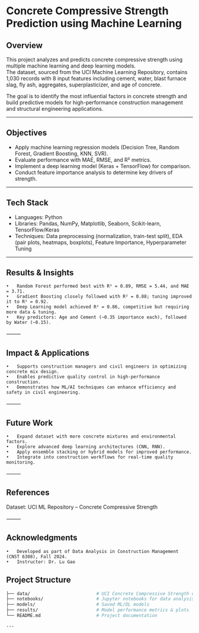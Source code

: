# Concrete Compressive Strength Prediction using Machine Learning  

## Overview  
This project analyzes and predicts concrete compressive strength using multiple machine learning and deep learning models.  
The dataset, sourced from the UCI Machine Learning Repository, contains 1,030 records with 8 input features including cement, water, blast furnace slag, fly ash, aggregates, superplasticizer, and age of concrete.  

The goal is to identify the most influential factors in concrete strength and build predictive models for high-performance construction management and structural engineering applications.  

---

## Objectives  
- Apply machine learning regression models (Decision Tree, Random Forest, Gradient Boosting, KNN, SVR).  
- Evaluate performance with MAE, RMSE, and R² metrics.  
- Implement a deep learning model (Keras + TensorFlow) for comparison.  
- Conduct feature importance analysis to determine key drivers of strength.  

---

## Tech Stack  
- Languages: Python  
- Libraries: Pandas, NumPy, Matplotlib, Seaborn, Scikit-learn, TensorFlow/Keras  
- Techniques: Data preprocessing (normalization, train-test split), EDA (pair plots, heatmaps, boxplots), Feature Importance, Hyperparameter Tuning  

---


## Results & Insights
	•	Random Forest performed best with R² = 0.89, RMSE = 5.44, and MAE = 3.71.
	•	Gradient Boosting closely followed with R² = 0.88; tuning improved it to R² = 0.92.
	•	Deep Learning model achieved R² = 0.86, competitive but requiring more data & tuning.
	•	Key predictors: Age and Cement (~0.35 importance each), followed by Water (~0.15).

⸻

## Impact & Applications
	•	Supports construction managers and civil engineers in optimizing concrete mix design.
	•	Enables predictive quality control in high-performance construction.
	•	Demonstrates how ML/AI techniques can enhance efficiency and safety in civil engineering.

⸻

## Future Work
	•	Expand dataset with more concrete mixtures and environmental factors.
	•	Explore advanced deep learning architectures (CNN, RNN).
	•	Apply ensemble stacking or hybrid models for improved performance.
	•	Integrate into construction workflows for real-time quality monitoring.

⸻

## References

Dataset: UCI ML Repository – Concrete Compressive Strength

⸻

## Acknowledgments
	•	Developed as part of Data Analysis in Construction Management (CNST 6308), Fall 2024.
	•	Instructor: Dr. Lu Gao

## Project Structure  
```bash
├── data/                         # UCI Concrete Compressive Strength dataset  
├── notebooks/                    # Jupyter notebooks for data analysis & modeling  
├── models/                       # Saved ML/DL models  
├── results/                      # Model performance metrics & plots  
└── README.md                     # Project documentation

--- 
